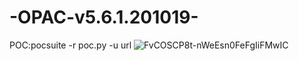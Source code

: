 # -OPAC-v5.6.1.201019-

POC:pocsuite -r poc.py -u url
![FvCOSCP8t-nWeEsn0FeFgIiFMwIC](https://user-images.githubusercontent.com/54984589/168505001-ec5ec0a0-6675-4919-9486-530c6c25d249.png)
